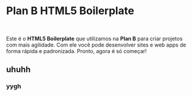 # Plan B HTML5 Boilerplate

<br/>


Este é o **HTML5 Boilerplate** que utilizamos na **Plan B** para criar projetos com mais agilidade. Com ele você pode desenvolver sites e web apps de forma rápida e padronizada. Pronto, agora é só começar!

## uhuhh
### yygh